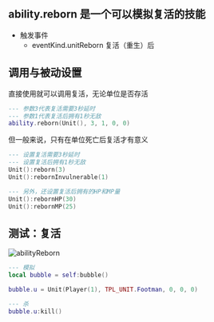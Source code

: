 ## ability.reborn 是一个可以模拟复活的技能

* 触发事件
    + eventKind.unitReborn 复活（重生）后

## 调用与被动设置

直接使用就可以调用复活，无论单位是否存活

```lua
--- 参数3代表复活需要3秒延时
--- 参数1代表复活后拥有1秒无敌
ability.reborn(Unit(), 3, 1, 0, 0)
```

但一般来说，只有在单位死亡后复活才有意义

```lua
--- 设置复活需要3秒延时
--- 设置复活后拥有1秒无敌
Unit():reborn(3)
Unit():rebornInvulnerable(1)

--- 另外，还设置复活后拥有的HP和MP量
Unit():rebornHP(30)
Unit():rebornMP(25)
```

## 测试：复活

![abilityReborn](/abilityReborn.gif)

```lua
--- 模拟
local bubble = self:bubble()

bubble.u = Unit(Player(1), TPL_UNIT.Footman, 0, 0, 0)

--- 杀
bubble.u:kill()
```